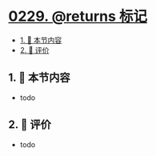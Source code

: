 # [0229. @returns 标记](https://github.com/tnotesjs/TNotes.typescript/tree/main/notes/0229.%20%40returns%20%E6%A0%87%E8%AE%B0)

<!-- region:toc -->

- [1. 🎯 本节内容](#1--本节内容)
- [2. 🫧 评价](#2--评价)

<!-- endregion:toc -->

## 1. 🎯 本节内容

- todo

## 2. 🫧 评价

- todo
